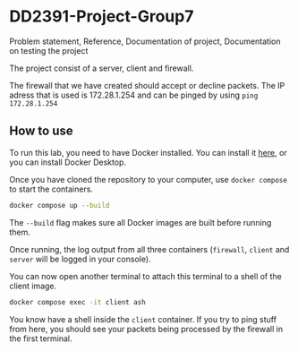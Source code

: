 # DD2391-Project-Group7

Problem statement,
Reference,
Documentation of project,
Documentation on testing the project

The project consist of a server, client and firewall.

The firewall that we have created should accept or decline packets. The IP adress that is used is 172.28.1.254 and can be pinged by using `ping 172.28.1.254`

## How to use

To run this lab, you need to have Docker installed. You can install it [here](https://docs.docker.com/engine/install/), or you can install Docker Desktop.

Once you have cloned the repository to your computer, use `docker compose` to start the containers.

```bash
docker compose up --build
```

The `--build` flag makes sure all Docker images are built before running them.

Once running, the log output from all three containers (`firewall`, `client` and `server` will be logged in your console).

You can now open another terminal to attach this terminal to a shell of the client image.

```bash
docker compose exec -it client ash
```

You know have a shell inside the `client` container. If you try to ping stuff from here, you should see your packets being processed by the firewall in the first terminal.
